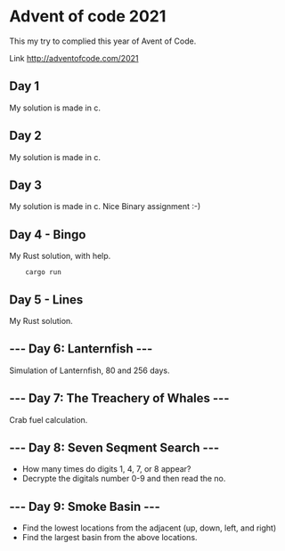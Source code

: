 # Advent of code 2021

This my try to complied this year of Avent of Code.

Link http://adventofcode.com/2021

## Day 1 

My solution is made in c.

## Day 2

My solution is made in c.

## Day 3

My solution is made in c. Nice Binary assignment :-)

## Day 4 - Bingo

My Rust solution, with help.

```bach
    cargo run
```

## Day 5 - Lines

My Rust solution.

## --- Day 6: Lanternfish ---

Simulation of Lanternfish, 80 and 256 days.

## --- Day 7: The Treachery of Whales ---

Crab fuel calculation. 

## --- Day 8: Seven Seqment Search ---

- How many times do digits 1, 4, 7, or 8 appear?
- Decrypte the digitals number 0-9 and then read the no.

## --- Day 9: Smoke Basin ---

- Find the lowest locations from the adjacent (up, down, left, and right)
- Find the largest basin from the above locations.
